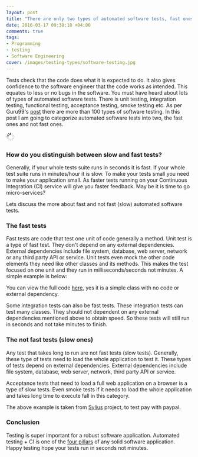 ```yaml
---
layout: post
title: "There are only two types of automated software tests, fast ones and not fast ones"
date: 2016-03-17 09:38:18 +04:00
comments: true
tags: 
- Programming
- testing
- Software Engineering
cover: /images/testing-types/software-testing.jpg
---
```


Tests check that the code does what it is expected to do. It also gives confidence to the software engineer that the code 
works as intended. This equates to less or no bugs in the software. You must have heard about lots of types of automated software tests. 
There is unit testing, integration testing, functional testing, acceptance testing, smoke testing etc. 
As per Guru99's [post](http://www.guru99.com/types-of-software-testing.html) there are more than 100 types of 
software testing. In this post I am going to categorize automated software tests into two, the fast ones and not fast ones.

<img class="center" src="/images/generic/loading.gif" data-echo="/images/testing-types/software-testing.jpg" title="There are only two types of automated software tests, fast ones and not fast ones" alt="There are only two types of automated software tests, fast ones and not fast ones">

<!-- more -->

### How do you distinguish between slow and fast tests? 

Generally, if your whole tests suite runs in seconds it is fast. 
If your whole test suite runs in minutes/hour it is slow. To make your tests small you need to make your application small.
As faster tests running on your Continuous Integration (CI) service will give you faster feedback. 
May be it is time to go micro-services? 

Lets discuss the more about fast and not fast (slow) automated software tests.

### The fast tests

Fast tests are code that test one unit of code generally a method. Unit test is a type of fast test. 
They don't depend on any external dependencies. External dependencies include file system, database, web server, network 
or any third party API or service. Unit tests even mock the other code elements they need like other classes and its methods. 
This makes the test focused on one unit and they run in milliseconds/seconds not minutes. A simple example is below:

<script src="https://gist-it.appspot.com/http://github.com/geshan/dataprovider-example/blob/master/tests/DataProvider/Example/Test/CheckoutTest.php"></script>

You can view the full code [here](http://github.com/geshan/dataprovider-example), yes it is a simple class with no code or external dependency.

Some integration tests can also be fast tests. These integration tests can test many classes. They should not 
dependent on any external dependencies mentioned above to obtain speed. So these tests will still run in seconds and 
not take minutes to finish.

### The not fast tests (slow ones)

Any test that takes long to run are not fast tests (slow tests). Generally, these type of tests need to load 
the whole application to test it. These types of tests depend on external dependencies. External dependencies include file 
system, database, web server, network, third party API or service. 

Acceptance tests that need to load a full web application on a browser is a type of slow tests. Even smoke tests if it needs 
to load the whole application and takes long time to execute fall in this category.

<script src="https://gist.github.com/geshan/4512326704954f6b8388.js"></script>

The above example is taken from [Sylius](https://github.com/Sylius/Sylius/blob/master/features/checkout/paying_for_order/paying_with_paypal_during_checkout.feature) project, to test pay with paypal.

### Conclusion

Testing is super important for a robust software application. Automated testing + CI is one of the [four pillars](http://geshan.com.np/blog/2015/10/4-pillars-of-a-solid-software-application-and-tools-to-support-it/) 
of any solid software application. Happy testing hope your tests run in seconds not minutes.
